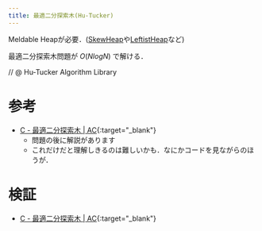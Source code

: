 ```yaml
---
title: 最適二分探索木(Hu-Tucker)
---
```

Meldable Heapが必要．([SkewHeap](data-structure/Heap/SkewHeap)や[LeftistHeap](data-structure/Heap/LeftistHeap)など)

最適二分探索木問題が $O(N log N)$ で解ける．

// @ Hu-Tucker Algorithm Library

# 参考

* [C - 最適二分探索木 \| AC](https://beta.atcoder.jp/contests/atc002/tasks/atc002_c){:target="_blank"}
  * 問題の後に解説があります
  * これだけだと理解しきるのは難しいかも．なにかコードを見ながらのほうが．

# 検証

* [C - 最適二分探索木 \| AC](https://beta.atcoder.jp/contests/atc002/submissions/2667901){:target="_blank"}
